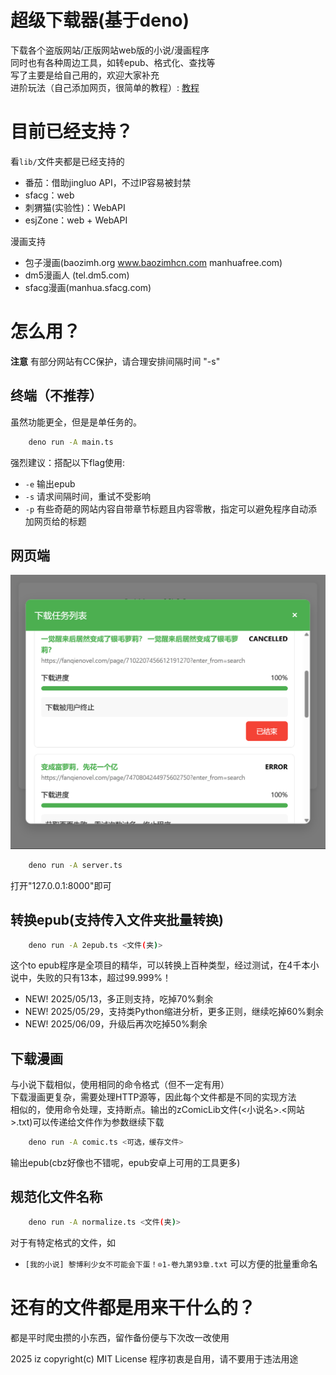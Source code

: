 # 超级下载器(基于deno)
下载各个盗版网站/正版网站web版的小说/漫画程序<br>
同时也有各种周边工具，如转epub、格式化、查找等<br>
写了主要是给自己用的，欢迎大家补充<br>
进阶玩法（自己添加网页，很简单的教程）: [教程](docs)

# 目前已经支持？
看`lib/`文件夹都是已经支持的
 - 番茄：借助jingluo API，不过IP容易被封禁
 - sfacg：web
 - 刺猬猫(实验性)：WebAPI
 - esjZone：web + WebAPI

漫画支持
 - 包子漫画(baozimh.org www.baozimhcn.com manhuafree.com)
 - dm5漫画人 (tel.dm5.com)
 - sfacg漫画(manhua.sfacg.com)

# 怎么用？
**注意** 有部分网站有CC保护，请合理安排间隔时间 "-s"
## 终端（不推荐）
虽然功能更全，但是是单任务的。
```sh
    deno run -A main.ts
```
强烈建议：搭配以下flag使用:
 - `-e` 输出epub
 - `-s` 请求间隔时间，重试不受影响
 - `-p` 有些奇葩的网站内容自带章节标题且内容零散，指定可以避免程序自动添加网页给的标题

## 网页端
![预览](image.png)
```sh
    deno run -A server.ts
```
打开"127.0.0.1:8000"即可

## 转换epub(支持传入文件夹批量转换)
```sh
    deno run -A 2epub.ts <文件(夹)>
```
这个to epub程序是全项目的精华，可以转换上百种类型，经过测试，在4千本小说中，失败的只有13本，超过99.999%！

 - NEW! 2025/05/13，多正则支持，吃掉70%剩余
 - NEW! 2025/05/29，支持类Python缩进分析，更多正则，继续吃掉60%剩余
 - NEW! 2025/06/09，升级后再次吃掉50%剩余

## 下载漫画
与小说下载相似，使用相同的命令格式（但不一定有用）<br>
下载漫画更复杂，需要处理HTTP源等，因此每个文件都是不同的实现方法<br>
相似的，使用命令处理，支持断点。输出的zComicLib文件(<小说名>.<网站>.txt)可以传递给文件作为参数继续下载

```sh
    deno run -A comic.ts <可选，缓存文件>
```

输出epub(cbz好像也不错呢，epub安卓上可用的工具更多)

## 规范化文件名称
```sh
    deno run -A normalize.ts <文件(夹)>
```
对于有特定格式的文件，如
 - `[我的小说] 黎博利少女不可能会下蛋！⊙1-卷九第93章.txt`
可以方便的批量重命名

# 还有的文件都是用来干什么的？
都是平时爬虫攒的小东西，留作备份便与下次改一改使用

2025 iz copyright(c) MIT License
程序初衷是自用，请不要用于违法用途
